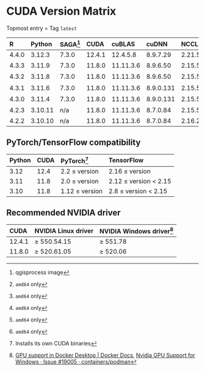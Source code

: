 # CUDA Version Matrix

Topmost entry = Tag `latest`

| R     | Python  | SAGA[^1] | CUDA   | cuBLAS    | cuDNN     | NCCL   | TensorRT  | Linux distro |
|:------|:--------|:---------|:-------|:----------|:----------|:-------|:----------|:-------------|
| 4.4.0 | 3.12.3  | 7.3.0    | 12.4.1 | 12.4.5.8  | 8.9.7.29  | 2.21.5 | 10.0.0.6  | Ubuntu 22.04 |
| 4.3.3 | 3.11.9  | 7.3.0    | 11.8.0 | 11.11.3.6 | 8.9.6.50  | 2.15.5 | 8.5.3[^2] | Ubuntu 22.04 |
| 4.3.2 | 3.11.8  | 7.3.0    | 11.8.0 | 11.11.3.6 | 8.9.6.50  | 2.15.5 | 8.5.3[^2] | Ubuntu 22.04 |
| 4.3.1 | 3.11.6  | 7.3.0    | 11.8.0 | 11.11.3.6 | 8.9.0.131 | 2.15.5 | 8.5.3[^2] | Ubuntu 22.04 |
| 4.3.0 | 3.11.4  | 7.3.0    | 11.8.0 | 11.11.3.6 | 8.9.0.131 | 2.15.5 | 8.5.3[^2] | Ubuntu 22.04 |
| 4.2.3 | 3.10.11 | n/a      | 11.8.0 | 11.11.3.6 | 8.7.0.84  | 2.15.5 | 8.5.3[^2] | Ubuntu 22.04 |
| 4.2.2 | 3.10.10 | n/a      | 11.8.0 | 11.11.3.6 | 8.7.0.84  | 2.16.2 | 8.5.3     | Ubuntu 20.04 |

[^1]: qgisprocess image  
[^2]: `amd64` only

## PyTorch/TensorFlow compatibility

| Python | CUDA | PyTorch[^3]    | TensorFlow            |
|:-------|:-----|:---------------|:----------------------|
| 3.12   | 12.4 | 2.2 ≤ version  | 2.16 ≤ version        |
| 3.11   | 11.8 | 2.0 ≤ version  | 2.12 ≤ version < 2.15 |
| 3.10   | 11.8 | 1.12 ≤ version | 2.8  ≤ version < 2.15 |

[^3]: Installs its own CUDA binaries

## Recommended NVIDIA driver

| CUDA   | NVIDIA Linux driver | NVIDIA Windows driver[^4] |
|:-------|:--------------------|:--------------------------|
| 12.4.1 | ≥ 550.54.15         | ≥ 551.78                  |
| 11.8.0 | ≥ 520.61.05         | ≥ 520.06                  |

[^4]: [GPU support in Docker Desktop | Docker Docs](https://docs.docker.com/desktop/gpu/),
[Nvidia GPU Support for Windows · Issue #19005 · containers/podman](https://github.com/containers/podman/issues/19005)

